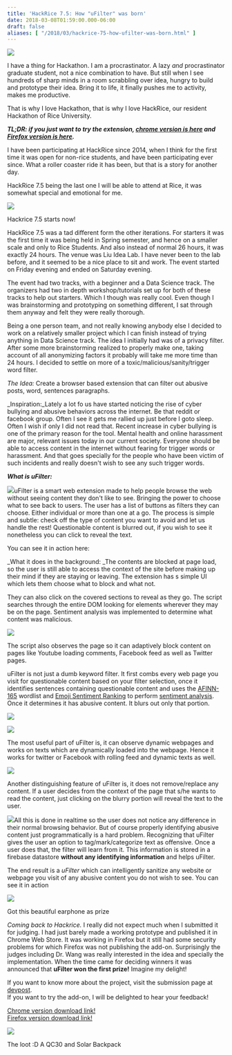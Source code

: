 ```yaml
---
title: 'HackRice 7.5: How "uFilter" was born'
date: 2018-03-08T01:59:00.000-06:00
draft: false
aliases: [ "/2018/03/hackrice-75-how-ufilter-was-born.html" ]
---
```


[![](https://4.bp.blogspot.com/-C4YiA2Z12CA/Wp8v5Cao-fI/AAAAAAABqgA/9HdmNUiA9xAaqhG90TEVcWNwyonYLF1EQCLcBGAs/s640/Screenshot%2Bfrom%2B2018-03-06%2B18-18-24.png)](https://4.bp.blogspot.com/-C4YiA2Z12CA/Wp8v5Cao-fI/AAAAAAABqgA/9HdmNUiA9xAaqhG90TEVcWNwyonYLF1EQCLcBGAs/s1600/Screenshot%2Bfrom%2B2018-03-06%2B18-18-24.png)

  

I have a thing for Hackathon. I am a procrastinator. A lazy _and_ procrastinator graduate student, not a nice combination to have. But still when I see hundreds of sharp minds in a room scrabbling over idea, hungry to build and prototype their idea. Bring it to life, it finally pushes me to activity, makes me productive. 

That is why I love Hackathon, that is why I love HackRice, our resident Hackathon of Rice University.  
  
**_TL;DR: if you just want to try the extension, [chrome version is here](https://chrome.google.com/webstore/detail/ufilter/fodkdomomfnijpdebiobandpijlnonig) and [Firefox version is here](https://addons.mozilla.org/en-US/firefox/addon/ufilter/)._**

  

I have been participating at HackRice since 2014, when I think for the first time it was open for non-rice students, and have been participating ever since. What a roller coaster ride it has been, but that is a story for another day.

HackRice 7.5 being the last one I will be able to attend at Rice, it was somewhat special and emotional for me.

  

[![](https://3.bp.blogspot.com/-U4Dcxwll5tI/WqDcKMG5AuI/AAAAAAABqhc/C43kYTyOvnAaAjGezM3uR9QsuNRDEYRGgCLcBGAs/s320/IMG_20180302_190644.jpg)](https://3.bp.blogspot.com/-U4Dcxwll5tI/WqDcKMG5AuI/AAAAAAABqhc/C43kYTyOvnAaAjGezM3uR9QsuNRDEYRGgCLcBGAs/s1600/IMG_20180302_190644.jpg)

Hackrice 7.5 starts now!

HackRice 7.5 was a tad different form the other iterations. For starters it was the first time it was being held in Spring semester, and hence on a smaller scale and only to Rice Students. And also instead of normal 26 hours, it was exactly 24 hours. The venue was Liu Idea Lab. I have never been to the lab before, and it seemed to be a nice place to sit and work. The event started on Friday evening and ended on Saturday evening.

The event had two tracks, with a beginner and a Data Science track. The organizers had two in depth workshop/tutorials set up for both of these tracks to help out starters. Which I though was really cool. Even though I was brainstorming and prototyping on something different, I sat through them anyway and felt they were really thorough.

  

Being a one person team, and not really knowing anybody else I decided to work on a relatively smaller project which I can finish instead of trying anything in Data Science track. The idea I initially had was of a privacy filter. After some more brainstorming realized to properly make one, taking account of all anonymizing factors it probably will take me more time than 24 hours. I decided to settle on more of a toxic/malicious/sanity/trigger word filter. 

  

_The Idea:_ Create a browser based extension that can filter out abusive posts, word, sentences paragraphs.

  

  

_Inspiration:_Lately a lot fo us have started noticing the rise of cyber bullying and abusive behaviors across the internet. Be that reddit or facebook group. Often I see it gets me rallied up just before I goto sleep. Often I wish if only I did not read that. Recent increase in cyber bullying is one of the primary reason for the tool. Mental health and online harassment are major, relevant issues today in our current society. Everyone should be able to access content in the internet without fearing for trigger words or harassment. And that goes specially for the people who have been victim of such incidents and really doesn't wish to see any such trigger words.

  

  

**_What is uFilter:_**

[![](https://3.bp.blogspot.com/-zcYMjUJBVi0/WqDiT5B5E-I/AAAAAAABqhs/mLrfetOySXUS_GWzrNxnNnjoLkgtoWB3gCLcBGAs/s320/Screen%2BShot%2B2018-03-03%2Bat%2B6.56.38%2BPM.png)](https://3.bp.blogspot.com/-zcYMjUJBVi0/WqDiT5B5E-I/AAAAAAABqhs/mLrfetOySXUS_GWzrNxnNnjoLkgtoWB3gCLcBGAs/s1600/Screen%2BShot%2B2018-03-03%2Bat%2B6.56.38%2BPM.png)uFilter is a smart web extension made to help people browse the web without seeing content they don't like to see. Bringing the power to choose what to see back to users. The user has a list of buttons as filters they can choose. Either individual or more than one at a go. The process is simple and subtle: check off the type of content you want to avoid and let us handle the rest! Questionable content is blurred out, if you wish to see it nonetheless you can click to reveal the text.

  

You can see it in action here:

  

  

_What it does in the background: _The contents are blocked at page load, so the user is still able to access the context of the site before making up their mind if they are staying or leaving. The extension has s simple UI which lets them choose what to block and what not.

  

They can also click on the covered sections to reveal as they go. The script searches through the entire DOM looking for elements wherever they may be on the page. Sentiment analysis was implemented to determine what content was malicious.

[![](https://4.bp.blogspot.com/-3e0w-gjWcwc/WqDk20DcoaI/AAAAAAABqiA/RM9Dgag_iXwVFmfiJJK3-WbOViQr82gcwCLcBGAs/s400/Screen%2BShot%2B2018-03-08%2Bat%2B1.22.07%2BAM.png)](https://4.bp.blogspot.com/-3e0w-gjWcwc/WqDk20DcoaI/AAAAAAABqiA/RM9Dgag_iXwVFmfiJJK3-WbOViQr82gcwCLcBGAs/s1600/Screen%2BShot%2B2018-03-08%2Bat%2B1.22.07%2BAM.png)

The script also observes the page so it can adaptively block content on pages like Youtube loading comments, Facebook feed as well as Twitter pages. 

uFilter is not just a dumb keyword filter. It first combs every web page you visit for questionable content based on your filter selection, once it identifies sentences containing questionable content and uses the [AFINN-165](http://www2.imm.dtu.dk/pubdb/views/publication_details.php?id=6010) wordlist and [Emoji Sentiment Ranking](http://journals.plos.org/plosone/article?id=10.1371/journal.pone.0144296) to perform [sentiment analysis](http://en.wikipedia.org/wiki/Sentiment_analysis). Once it determines it has abusive content. It blurs out only that portion.  

[![](https://2.bp.blogspot.com/-JwnQuQU_KYo/WqDlPk9cOMI/AAAAAAABqiE/jMWic4UJIgscGgZDPcr3pJnSrLoP2lfEwCLcBGAs/s640/Screen%2BShot%2B2018-03-03%2Bat%2B5.05.51%2BPM.png)](https://2.bp.blogspot.com/-JwnQuQU_KYo/WqDlPk9cOMI/AAAAAAABqiE/jMWic4UJIgscGgZDPcr3pJnSrLoP2lfEwCLcBGAs/s1600/Screen%2BShot%2B2018-03-03%2Bat%2B5.05.51%2BPM.png)

  

[![](https://4.bp.blogspot.com/-UVtj56_A_qA/WqDlP-pDtwI/AAAAAAABqiI/nXg3aUo8WXAA0hBicAuC41SaKPy4AVtXACLcBGAs/s640/Screen%2BShot%2B2018-03-03%2Bat%2B7.03.15%2BPM.png)](https://4.bp.blogspot.com/-UVtj56_A_qA/WqDlP-pDtwI/AAAAAAABqiI/nXg3aUo8WXAA0hBicAuC41SaKPy4AVtXACLcBGAs/s1600/Screen%2BShot%2B2018-03-03%2Bat%2B7.03.15%2BPM.png)

  

The most useful part of uFilter is, it can observe dynamic webpages and works on texts which are dynamically loaded into the webpage. Hence it works for twitter or Facebook with rolling feed and dynamic texts as well. 

[![](https://thumbs.gfycat.com/DifficultWeightyArabianhorse-size_restricted.gif)](https://thumbs.gfycat.com/DifficultWeightyArabianhorse-size_restricted.gif)

Another distinguishing feature of uFilter is, it does not remove/replace any content. If a user decides from the context of the page that s/he wants to read the content, just clicking on the blurry portion will reveal the text to the user.

  

[![](https://thumbs.gfycat.com/HandsomeNippyHornedviper-size_restricted.gif)](https://thumbs.gfycat.com/HandsomeNippyHornedviper-size_restricted.gif)All this is done in realtime so the user does not notice any difference in their normal browsing behavior. But of course properly identifying abusive content just programmatically is a hard problem. Recognizing that uFilter gives the user an option to tag/mark/categorize text as offensive. Once a user does that, the filter will learn from it. This information is stored in a firebase datastore **without any identifying information** and helps uFilter.  
  
The end result is a _uFilter_ which can intelligently sanitize any website or webpage you visit of any abusive content you do not wish to see. You can see it in action  
  

  
  

[![](https://3.bp.blogspot.com/-e2ExWOslEwQ/WqDrZYIlu0I/AAAAAAABqic/SZca6v7FKxAMZQzvaa2XZYxqMYP7XCtugCLcBGAs/s320/2018-03-08%2B01.50.40.jpg)](https://3.bp.blogspot.com/-e2ExWOslEwQ/WqDrZYIlu0I/AAAAAAABqic/SZca6v7FKxAMZQzvaa2XZYxqMYP7XCtugCLcBGAs/s1600/2018-03-08%2B01.50.40.jpg)

Got this beautiful earphone as prize

_Coming back to Hackrice._ I really did not expect much when I submitted it for judging. I had just barely made a working prototype and published it in Chrome Web Store. It was working in Firefox but it still had some security problems for which Firefox was not publishing the add-on. Surprisingly the judges including Dr. Wang was really interested in the idea and specially the implementation. When the time came for deciding winners it was announced that **uFilter won the first prize!** Imagine my delight!  
  
If you want to know more about the project, visit the submission page at [devpost](https://devpost.com/software/ufilter).  
If you want to try the add-on, I will be delighted to hear your feedback!  
  
[Chrome version download link!](https://chrome.google.com/webstore/detail/ufilter/fodkdomomfnijpdebiobandpijlnonig)  
[Firefox version download link!](https://addons.mozilla.org/en-US/firefox/addon/ufilter/?src=search)  
  

[![](https://4.bp.blogspot.com/-tOtkXcO38PM/WqD0Zc1R5OI/AAAAAAABqis/FG0WljcRyfgDgZFNwTFiBRcoKFBSDMZFQCLcBGAs/s400/MVIMG_20180303_223557.jpg)](https://4.bp.blogspot.com/-tOtkXcO38PM/WqD0Zc1R5OI/AAAAAAABqis/FG0WljcRyfgDgZFNwTFiBRcoKFBSDMZFQCLcBGAs/s1600/MVIMG_20180303_223557.jpg)

The loot :D A QC30 and Solar Backpack